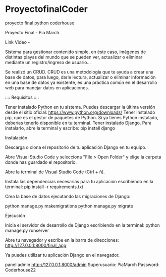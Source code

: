 # ProyectofinalCoder
proyecto final python coderhouse


Proyecto Final - Pia March

Link Video - 

Sistema para gestionar contenido simple, en éste caso, imágenes de distintas playas del mundo que se pueden ver, actualizar o eliminar mediante un registro/ingreso de usuario...

Se realizó un CRUD. CRUD es una metodología que te ayuda a crear una base de datos, para luego, darle lectura, actualizar o eliminar información en una base de datos ya existente, es una práctica común en el desarrollo web para manejar datos en aplicaciones.

:::: Requisitos ::::

Tener instalado Python en tu sistema. Puedes descargar la última versión desde el sitio oficial: https://www.python.org/downloads/
Tener instalado pip, que es el gestor de paquetes de Python. Si ya tienes Python instalado, deberías tenerlo disponible en tu terminal.
Tener instalado Django. Para instalarlo, abre la terminal y escribe:
pip install django

Instalación

Descarga o clona el repositorio de tu aplicación Django en tu equipo.

Abre Visual Studio Code y selecciona "File > Open Folder" y elige la carpeta donde has guardado el repositorio.

Abre la terminal de Visual Studio Code (Ctrl + ñ).

Instala las dependencias necesarias para tu aplicación escribiendo en la terminal: pip install -r requirements.txt

Crea la base de datos ejecutando las migraciones de Django:

python manage.py makemigrations python manage.py migrate

Ejecución

Inicia el servidor de desarrollo de Django escribiendo en la terminal:
python manage.py runserver

Abre tu navegador y escribe en la barra de direcciones:
http://127.0.0.1:8000/final_app

Ya puedes utilizar tu aplicación Django en el navegador.

panel admin   http://127.0.0.1:8000/admin
Superusuario: PiaMarch Password: Coderhouse22
